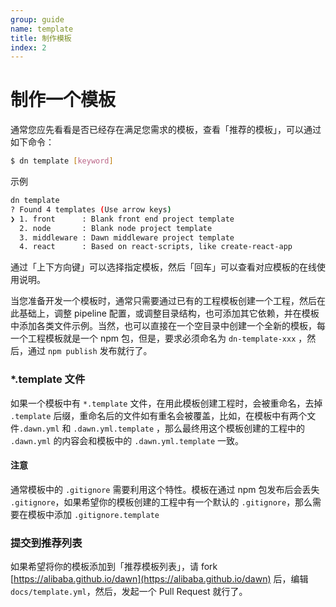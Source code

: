 ```yaml
---
group: guide
name: template
title: 制作模板
index: 2
---
```


# 制作一个模板

通常您应先看看是否已经存在满足您需求的模板，查看「推荐的模板」，可以通过如下命令：

```sh
$ dn template [keyword]
```

示例
```sh
dn template 
? Found 4 templates (Use arrow keys)
❯ 1. front      : Blank front end project template
  2. node       : Blank node project template
  3. middleware : Dawn middleware project template
  4. react      : Based on react-scripts, like create-react-app
```

通过「上下方向键」可以选择指定模板，然后「回车」可以查看对应模板的在线使用说明。


当您准备开发一个模板时，通常只需要通过已有的工程模板创建一个工程，然后在此基础上，调整 pipeline 配置，或调整目录结构，也可添加其它依赖，并在模板中添加各类文件示例。当然，也可以直接在一个空目录中创建一个全新的模板，每一个工程模板就是一个 npm 包，但是，要求必须命名为 `dn-template-xxx` ，然后，通过 `npm publish` 发布就行了。

### *.template 文件

如果一个模板中有 `*.template` 文件，在用此模板创建工程时，会被重命名，去掉 `.template` 后缀，重命名后的文件如有重名会被覆盖，比如，在模板中有两个文件`.dawn.yml` 和 `.dawn.yml.template` ，那么最终用这个模板创建的工程中的  `.dawn.yml` 的内容会和模板中的 `.dawn.yml.template` 一致。

#### 注意
通常模板中的 `.gitignore` 需要利用这个特性。模板在通过 npm 包发布后会丢失 `.gitignore`，如果希望你的模板创建的工程中有一个默认的 `.gitignore`，那么需要在模板中添加 `.gitignore.template` 

### 提交到推荐列表
如果希望将你的模板添加到「推荐模板列表」，请 fork [https://alibaba.github.io/dawn](https://alibaba.github.io/dawn) 后，编辑 `docs/template.yml`，然后，发起一个 Pull Request 就行了。